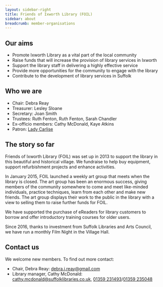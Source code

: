 ```yaml
---
layout: sidebar-right
title: Friends of Ixworth Library (FOIL)
sidebar: about
breadcrumb: member-organisations
---
```


## Our aims

* Promote Ixworth Library as a vital part of the local community
* Raise funds that will increase the provision of library services in Ixworth
* Support the library staff in delivering a highly effective service
* Provide more opportunities for the community to engage with the library
* Contribute to the development of library services in Suffolk

## Who we are

* Chair: Debra Reay
* Treasurer: Lesley Sloane
* Secretary: Joan Smith
* Trustees: Ruth Fenton, Ruth Fenton, Sarah Chandler
* Ex-officio members: Cathy McDonald, Kaye Atkins
* Patron: [Lady Carlise](/news/new-ixworth-patron/)

## The story so far

Friends of Ixworth Library (FOIL) was set up in 2013 to support the library in this beautiful and historical village. We fundraise to help buy equipment, support refurbishment projects and enhance activities.

In January 2015, FOIL launched a weekly art group that meets when the library is closed. The art group has been an enormous success, giving members of the community somewhere to come and meet like-minded individuals, practice techniques, learn from each other and make new friends. The art group displays their work to the public in the library with a view to selling them to raise further funds for FOIL.

We have supported the purchase of eReaders for library customers to borrow and offer introductory training courses for older users.

Since 2016, thanks to investment from Suffolk Libraries and Arts Council, we have run a monthly Film Night in the Village Hall.

## Contact us

We welcome new members. To find out more contact:

* Chair, Debra Reay: debra.j.reay@gmail.com
* Library manager, Cathy McDonald: cathy.mcdonald@suffolklibraries.co.uk, [01359 231493](tel:01359231493)/[01359 235048](tel:01359235048)
